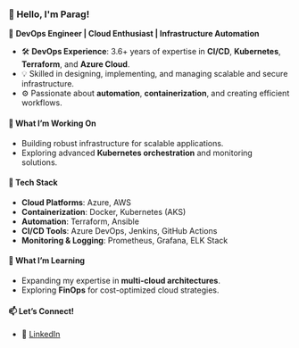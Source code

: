 ### 👋 Hello, I'm Parag!
🚀 **DevOps Engineer | Cloud Enthusiast | Infrastructure Automation**

- 🛠 **DevOps Experience**: 3.6+ years of expertise in **CI/CD**, **Kubernetes**, **Terraform**, and **Azure Cloud**.
- 💡 Skilled in designing, implementing, and managing scalable and secure infrastructure.
- ⚙️ Passionate about **automation**, **containerization**, and creating efficient workflows.

#### 🚧 **What I’m Working On**
- Building robust infrastructure for scalable applications.
- Exploring advanced **Kubernetes orchestration** and monitoring solutions.

#### 📂 **Tech Stack**
- **Cloud Platforms**: Azure, AWS
- **Containerization**: Docker, Kubernetes (AKS)
- **Automation**: Terraform, Ansible
- **CI/CD Tools**: Azure DevOps, Jenkins, GitHub Actions
- **Monitoring & Logging**: Prometheus, Grafana, ELK Stack

#### 🌱 **What I’m Learning**
- Expanding my expertise in **multi-cloud architectures**.
- Exploring **FinOps** for cost-optimized cloud strategies.

#### 📫 **Let’s Connect!**
- 💼 [LinkedIn](#)
